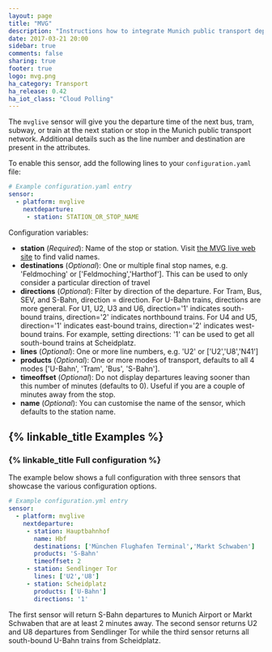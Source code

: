```yaml
---
layout: page
title: "MVG"
description: "Instructions how to integrate Munich public transport departure times into Home Assistant."
date: 2017-03-21 20:00
sidebar: true
comments: false
sharing: true
footer: true
logo: mvg.png
ha_category: Transport
ha_release: 0.42
ha_iot_class: "Cloud Polling"
---
```



The `mvglive` sensor will give you the departure time of the next bus, tram, subway, or train at the next station or stop in the Munich public transport network. Additional details such as the line number and destination are present in the attributes.

To enable this sensor, add the following lines to your `configuration.yaml` file:

```yaml
# Example configuration.yaml entry
sensor:
  - platform: mvglive
    nextdeparture:
     - station: STATION_OR_STOP_NAME
```

Configuration variables:

  - **station** (*Required*): Name of the stop or station. Visit [the MVG live web site](http://www.mvg-live.de) to find valid names.
  - **destinations** (*Optional*): One or multiple final stop names, e.g. 'Feldmoching' or ['Feldmoching','Harthof']. This can be used to only consider a particular direction of travel
  - **directions** (*Optional*): Filter by direction of the departure. For Tram, Bus, SEV, and S-Bahn, direction = direction. For U-Bahn trains, directions are more general. For U1, U2, U3 and U6, direction='1' indicates south-bound trains, direction='2' indicates northbound trains. For U4 and U5, direction='1' indicates east-bound trains, direction='2' indicates west-bound trains. For example, setting directions: '1' can be used to get all south-bound trains at Scheidplatz.
  - **lines** (*Optional*): One or more line numbers, e.g. 'U2' or ['U2','U8','N41']
  - **products** (*Optional*): One or more modes of transport, defaults to all 4 modes ['U-Bahn', 'Tram', 'Bus', 'S-Bahn']. 
  - **timeoffset** (*Optional*): Do not display departures leaving sooner than this number of minutes (defaults to 0). Useful if you are a couple of minutes away from the stop.
  - **name** (*Optional*): You can customise the name of the sensor, which defaults to the station name.
## {% linkable_title Examples %}

### {% linkable_title Full configuration %}

The example below shows a full configuration with three sensors that showcase the various configuration options.

```yaml
# Example configuration.yml entry
sensor:
  - platform: mvglive
    nextdeparture:
     - station: Hauptbahnhof
       name: Hbf
       destinations: ['München Flughafen Terminal','Markt Schwaben']
       products: 'S-Bahn'
       timeoffset: 2
     - station: Sendlinger Tor
       lines: ['U2','U8']
     - station: Scheidplatz
       products: ['U-Bahn']
       directions: '1'
```
The first sensor will return S-Bahn departures to Munich Airport or Markt Schwaben that are at least 2 minutes away. The second sensor returns U2 and U8 departures from Sendlinger Tor while the third sensor returns all south-bound U-Bahn trains from Scheidplatz.
